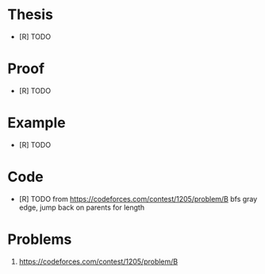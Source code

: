 # Thesis
- [R] TODO
# Proof
- [R] TODO
# Example
- [R] TODO
# Code
- [R] TODO
from https://codeforces.com/contest/1205/problem/B
bfs gray edge, jump back on parents for length
# Problems
1. https://codeforces.com/contest/1205/problem/B